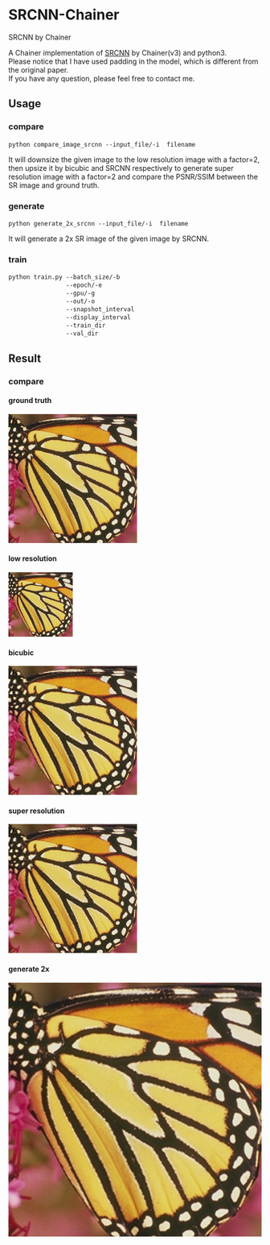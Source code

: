 # SRCNN-Chainer
SRCNN by Chainer

A Chainer implementation of [SRCNN](http://mmlab.ie.cuhk.edu.hk/projects/SRCNN.html) by Chainer(v3) and python3.  
Please notice that I have used padding in the model, which is different from the original paper.  
If you have any question, please feel free to contact me.

## Usage

### compare   
```
python compare_image_srcnn --input_file/-i  filename
```

It will downsize the given image to the low resolution image with a factor=2, then upsize it by bicubic and SRCNN respectively to generate super resolution image with a factor=2 and compare the PSNR/SSIM between the SR image and ground truth.

### generate  
```
python generate_2x_srcnn --input_file/-i  filename
```
It will generate a 2x SR image of the given image by SRCNN. 

### train
```
python train.py --batch_size/-b  
                --epoch/-e  
                --gpu/-g  
                --out/-o  
                --snapshot_interval  
                --display_interval  
                --train_dir  
                --val_dir  
```

## Result

### compare
#### ground truth
![image](https://github.com/irasin/SRCNN-Chainer/blob/master/result/butterfly.png)

#### low resolution
![image](https://github.com/irasin/SRCNN-Chainer/blob/master/result/butterfly_low.png)

#### bicubic
![image](https://github.com/irasin/SRCNN-Chainer/blob/master/result/butterfly_bic.png)

#### super resolution
![image](https://github.com/irasin/SRCNN-Chainer/blob/master/result/butterfly_super.png)

#### generate 2x
![image](https://github.com/irasin/SRCNN-Chainer/blob/master/result/butterfly_super_2x.png)



